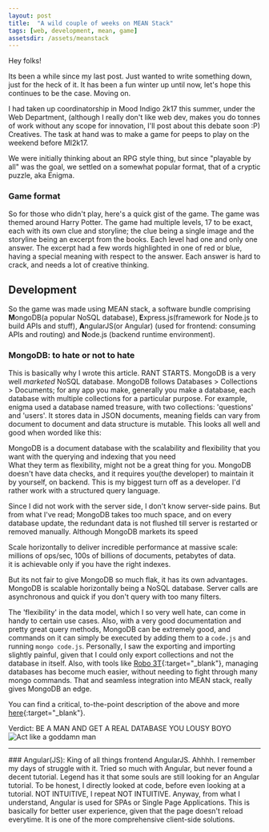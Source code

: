 ```yaml
---
layout: post
title:  "A wild couple of weeks on MEAN Stack"
tags: [web, development, mean, game]
assetsdir: /assets/meanstack
---
```


Hey folks!

Its been a while since my last post. Just wanted to write something down, just for the heck of it. It has been a fun winter up until now, let's hope this continues to be the case. Moving on.

I had taken up coordinatorship in Mood Indigo 2k17 this summer, under the Web Department, (although I really don't like web dev, makes you do tonnes of work without any scope for innovation, I'll post about this debate soon :P) Creatives. The task at hand was to make a game for peeps to play on the weekend before MI2k17.

We were initially thinking about an RPG style thing, but since "playable by all" was the goal, we settled on a somewhat popular format, that of a cryptic puzzle, aka Enigma.

### Game format
So for those who didn't play, here's a quick gist of the game. The game was themed around Harry Potter. The game had multiple levels, 17 to be exact, each with its own clue and storyline; the clue being a single image and the storyline being an excerpt from the books. Each level had one and only one answer. The excerpt had a few words highlighted in one of red or blue, having a special meaning with respect to the answer. Each answer is hard to crack, and needs a lot of creative thinking.

## Development
So the game was made using MEAN stack, a software bundle comprising **M**ongoDB(a popular NoSQL database), **E**xpress.js(framework for Node.js to build APIs and stuff), **A**ngularJS(or Angular) (used for frontend: consuming APIs and routing) and **N**ode.js (backend runtime environment).

### MongoDB: to hate or not to hate
This is basically why I wrote this article. RANT STARTS.
MongoDB is a very well *marketed* NoSQL database. MongoDB follows Databases > Collections > Documents; for any app you make, generally you make a database, each database with multiple collections for a particular purpose. For example, enigma used a database named treasure, with two collections: 'questions' and 'users'. It stores data in JSON documents, meaning fields can vary from document to document and data structure is mutable. This looks all well and good when worded like this:
<div class="message">
  MongoDB is a document database with the scalability and flexibility that you want with the querying and indexing that you need
</div>
What they term as flexibility, might not be a great thing for you. MongoDB doesn't have data checks, and it requires you(the developer) to maintain it by yourself, on backend. This is my biggest turn off as a developer. I'd rather work with a structured query language.

Since I did not work with the server side, I don't know server-side pains. But from what I've read; MongoDB takes too much space, and on every database update, the redundant data is not flushed till server is restarted or removed manually. Although MongoDB markets its speed 
<div class="message">
  Scale horizontally to deliver incredible performance at massive scale: millions of ops/sec, 100s of billions of documents, petabytes of data.
</div>
it is achievable only if you have the right indexes. 

But its not fair to give MongoDB so much flak, it has its own advantages. MongoDB is scalable horizontally being a NoSQL database. Server calls are asynchronous and quick if you don't query with too many filters.

The 'flexibility' in the data model, which I so very well hate, can come in handy to certain use cases. Also, with a very good documentation and pretty great query methods, MongoDB can be extremely good, and commands on it can simply be executed by adding them to a ```code.js``` and running ```mongo code.js```. Personally, I saw the exporting and importing slightly painful, given that I could only export collections and not the database in itself. Also, with tools like [Robo 3T](https://robomongo.org/){:target="_blank"}, managing databases has become much easier, without needing to fight through many mongo commands. That and seamless integration into MEAN stack, really gives MongoDB an edge.

You can find a critical, to-the-point description of the above and more [here](https://dzone.com/articles/mongodb-the-good-the-bad-and-the-ugly){:target="_blank"}.

Verdict: BE A MAN AND GET A REAL DATABASE YOU LOUSY BOYO
![Act like a goddamn man]({{page.assetsdir}}/act-like-a-man.gif)
<hr>
### Angular(JS): King of all things frontend
AngularJS. Ahhhh. I remember my days of struggle with it. Tried so much with Angular, but never found a decent tutorial. Legend has it that some souls are still looking for an Angular tutorial. To be honest, I directly looked at code, before even looking at a tutorial. NOT INTUITIVE, I repeat NOT INTUITIVE.
Anyway, from what I understand, Angular is used for SPAs or Single Page Applications. This is basically for better user experience, given that the page doesn't reload everytime. It is one of the more comprehensive client-side solutions.

<center><i id="scrollTo" class="fa fa-circle-o-notch fa-spin" style="font-size:24px"></i></center>
